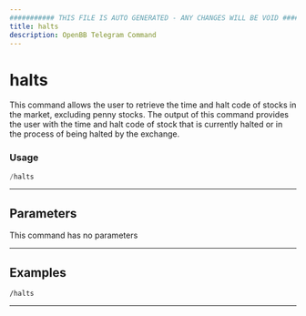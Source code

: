 ```yaml
---
########### THIS FILE IS AUTO GENERATED - ANY CHANGES WILL BE VOID ###########
title: halts
description: OpenBB Telegram Command
---
```


# halts

This command allows the user to retrieve the time and halt code of stocks in the market, excluding penny stocks. The output of this command provides the user with the time and halt code of stock that is currently halted or in the process of being halted by the exchange.

### Usage

```python wordwrap
/halts
```

---

## Parameters

This command has no parameters



---

## Examples

```
/halts
```
---
